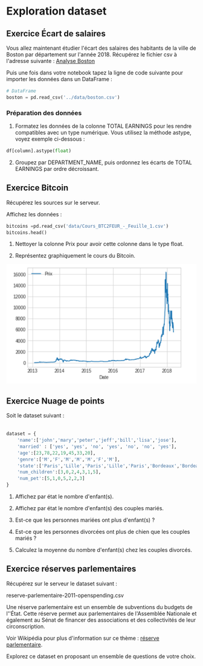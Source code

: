 # Exploration dataset

## Exercice &Eacute;cart de salaires

Vous allez maintenant étudier l'écart des salaires des habitants de la ville de Boston par département sur l'année 2018. Récupérez le fichier csv à l'adresse suivante :
[Analyse Boston](https://data.boston.gov/dataset/employee-earnings-report/resource/31358fd1-849a-48e0-8285-e813f6efbdf1)

Puis une fois dans votre notebook tapez la ligne de code suivante pour importer les données dans un DataFrame :

```python
# DataFrame
boston = pd.read_csv('../data/boston.csv')
```

### Préparation des données

1. Formatez les données de la colonne TOTAL EARNINGS pour les rendre compatibles avec un type numérique. Vous utilisez la méthode astype, voyez exemple ci-dessous :

```python
df[column].astype(float)
```

2. Groupez par DEPARTMENT_NAME, puis ordonnez les écarts de TOTAL EARNINGS par ordre décroissant.

## Exercice Bitcoin

Récupérez les sources sur le serveur.

Affichez les données :

```python
bitcoins =pd.read_csv('data/Cours_BTC2FEUR_-_Feuille_1.csv')
bitcoins.head()
```

1. Nettoyer la colonne Prix pour avoir cette colonne dans le type float.

2. Représentez graphiquement le cours du Bitcoin.

![cour du bitcoin](images/bitcoins_graph.png)

## Exercice Nuage de points

Soit le dataset suivant :

```python

dataset = {
    'name':['john','mary','peter','jeff','bill','lisa','jose'],
    'married' : ['yes', 'yes', 'no', 'yes', 'no', 'no', 'yes'],
    'age':[23,78,22,19,45,33,20],
    'genre':['M','F','M','M','M','F','M'],
    'state':['Paris','Lille','Paris','Lille','Paris','Bordeaux','Bordeaux'],
    'num_children':[3,0,2,4,3,1,5],
    'num_pet':[5,1,0,5,2,2,3]
}

```

1. Affichez par état le nombre d'enfant(s).

2. Affichez par état le nombre d'enfant(s) des couples mariés.

3. Est-ce que les personnes mariées ont plus d'enfant(s) ?

4. Est-ce que les personnes divorcées ont plus de chien que les couples mariés ?

5. Calculez la moyenne du nombre d'enfant(s) chez les couples divorcés.

## Exercice réserves parlementaires

Récupérez sur le serveur le dataset suivant :

reserve-parlementaire-2011-openspending.csv

Une réserve parlementaire est un ensemble de subventions du budgets de l''État. Cette réserve permet aux parlementaires de l'Assemblée Nationale et également au Sénat de financer des associations et des collectivités de leur circonscription.

Voir Wikipédia pour plus d'information sur ce thème : [réserve parlementaire](https://fr.wikipedia.org/wiki/R%C3%A9serve_parlementaire).

Explorez ce dataset en proposant un ensemble de questions de votre choix.
